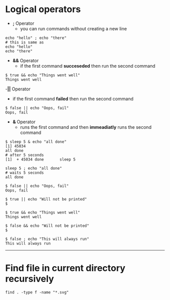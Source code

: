 # Logical operators

- <b>;</b> Operator
  -  you can run commands without creating a new line 
```shell
echo "hello" ; echo "there"
# this is same as 
echo "hello"
echo "there"
```

- <b>&&</b> Operator
  -  if the first command <b>succeseded</b> then run the second command
```shell
$ true && echo "Things went well"
Things went well
```

-<b>||</b> Operator
  - if the first command <b>failed</b> then run the second command
```shell
$ false || echo "Oops, fail"
Oops, fail
```

- <b> & </b> Operator 
  - runs the first command and then <b>immeadiatly</b> runs the second command
```shell
$ sleep 5 & echo "all done" 
[1] 45034
all done 
# after 5 seconds
[1]  + 45034 done       sleep 5
```

```shell
sleep 5 ; echo "all done" 
# waits 5 seconds
all done
```

```shell
$ false || echo "Oops, fail"
Oops, fail

$ true || echo "Will not be printed"
$  

$ true && echo "Things went well"
Things went well

$ false && echo "Will not be printed"
$

$ false ; echo "This will always run"
This will always run
```
-------

# Find file in current directory recursively

```shell
find . -type f -name "*.svg"
```

